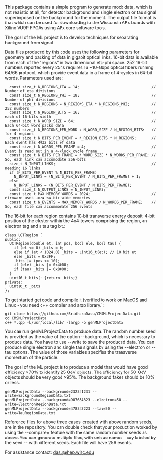This package contains a simple program to generate mock data, which is not realistic at all, for detector background and single electron or tau signal superimposed on the background for the moment.  The output file format is that which can be used for downloading to the Wisconsin APx boards with Xilinx VU9P FPGAs using APx core software tools.

The goal of the ML project is to develop techniques for separating background from signal.

Data files produced by this code uses the following parameters for geometry and packing of data in gigabit optical links. 16-bit data is available from each of the "regions" in two dimenional eta-phi space. 252 16-bit numbers reported every 25ns requires 16 ~10-Gbps optical fibers running 64/66 protocol, which provide event data in a frame of 4-cycles in 64-bit words. Parameters used are:

```
  const size_t N_REGIONS_ETA = 14;                                 // Number of eta divisions
  const size_t N_REGIONS_PHI = 18;                                 // Number of phi divisions
  const size_t N_REGIONS = N_REGIONS_ETA * N_REGIONS_PHI;          // 252 numbers
  const size_t N_REGION_BITS = 16;                                 // each of 16-bits width
  const size_t N_WORD_SIZE = 64;                                   // Each 64-bit word packs data
  const size_t N_REGIONS_PER_WORD = N_WORD_SIZE / N_REGION_BITS;   // for 4 regions
  const size_t N_BITS_PER_EVENT = N_REGION_BITS * N_REGIONS;       // Each event has 4032 bits of data
  const size_t N_WORDS_PER_FRAME = 4;                              // Event is read out in a 4-clock cycle frame
  const size_t N_BITS_PER_FRAME = N_WORD_SIZE * N_WORDS_PER_FRAME; // So, each link can accomodate 256-bits
  size_t N_INPUT_LINKS;                                            // needing 16 links
  if (N_BITS_PER_EVENT % N_BITS_PER_FRAME)
    N_INPUT_LINKS = (N_BITS_PER_EVENT / N_BITS_PER_FRAME) + 1;
  else
    N_INPUT_LINKS = (N_BITS_PER_EVENT / N_BITS_PER_FRAME);
  const size_t N_OUTPUT_LINKS = N_INPUT_LINKS;
  const size_t MAX_MEMORY_WORDS = 1024;                            // Firmware uses 1024 64-bit wide memories
  const size_t N_EVENTS = MAX_MEMORY_WORDS / N_WORDS_PER_FRAME;    // So, each file can accommodate 256 events
```
The 16-bit for each region contains 10-bit transverse energy deposit, 4-bit position of the cluster within the 4x4-towers comprising the region, an electron tag and a tau tag bit.:

```
class UCTRegion {
public:
  UCTRegion(double et, int pos, bool ele, bool tau) {
    if (et <= 0) _bits = 0;
    else if (et < 1024.0) _bits = uint16_t(et); // 10-bit et
    else _bits = 0x3FF;
    _bits |= (pos << 10);
    if (ele) _bits |= 0x4000;
    if (tau) _bits |= 0x8000;
  }
  uint16_t bits() {return _bits;}
private:
  uint16_t _bits;
};

```

To get started get code and compile it (verified to work on MacOS and Linux - you need c++ compiler and argp library.):

```
git clone https://github.com/SridharaDasu/CMSMLProjectData.git
cd CMSMLProjectData
c++ *.cpp -L/usr/local/lib/ -largp -o genMLProjectData
```

You can run genMLProjectData to produce data.  The random number seed is provided as the value of the option --background, which is necessary to produce data. You have to use --write to save the produced data. You can produce single electron and single tau signals by using the --electron or --tau options.  The value of those variables specifies the transverse momentum of the particle.

The goal of the  ML project is to  produca a model that would have good efficiency >70% to identify 25 GeV objects. The efficiency for 50-GeV objects should be very good >95%.  The background fakes should be 10% or less.

```
genMLProjectData --background=232341231 --write=BackgroundRegionData.txt
genMLProjectData --background=987654323 --electron=50 --write=ElectronRegionData.txt
genMLProjectData --background=478343223 --tau=50 --write=TauRegionData.txt
```

Reference files for above three cases, created with above random seeds, are in the repository. You can double check that your production worked by using the --compare=<file> feature with the same random number seeds as above.  You can generate multiple files, with unique names - say labeled by the seed -- with different seeds. Each file will have 256 events.

For assistance contact: dasu@hep.wisc.edu
